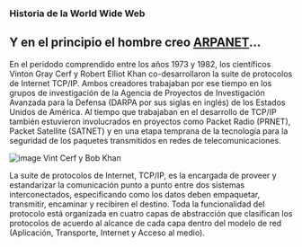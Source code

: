 ### Historia de la World Wide Web

## Y en el principio el hombre creo [ARPANET](https://es.wikipedia.org/wiki/ARPANET)...

En el peridodo comprendido entre los años 1973 y 1982, los científicos Vinton Gray Cerf y Robert Elliot Khan co-desarrollaron la suite de protocolos de Internet TCP/IP. Ambos creadores trabajaban por ese tiempo en los grupos de investigación de la Agencia de Proyectos de Investigación Avanzada para la Defensa (DARPA por sus siglas en inglés) de los Estados Unidos de América. Al tiempo que trabajaban en el desarrollo de TCP/IP también estuvieron involucrados en proyectos como Packet Radio (PRNET), Packet Satellite (SATNET) y en una etapa temprana de la tecnología para la seguridad de los paquetes transmitidos en redes de telecomunicaciones.

![image](https://github.com/camilocorreaUdeA/Programacion_Web_2023_2/assets/42076547/1e225bf6-2207-4a52-b7f6-57cf7ec8677f)
Vint Cerf y Bob Khan

La suite de protocolos de Internet, TCP/IP, es la encargada de proveer y estandarizar la comunicación punto a punto entre dos sistemas interconectados, especificando como los datos deben empaquetar, transmitir, encaminar y recibiren el destino. Toda la funcionalidad del protocolo está organizada en cuatro capas de abstracción que clasifican los protocolos de acuerdo al alcance de cada capa dentro del modelo de red (Aplicación, Transporte, Internet y Acceso al medio).



